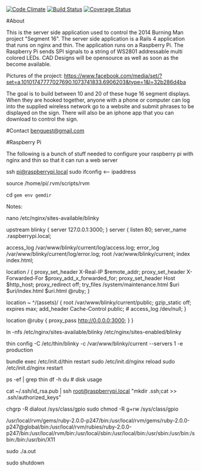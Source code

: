 [![Code Climate](https://codeclimate.com/github/bguest/blinky.png)](https://codeclimate.com/github/bguest/blinky) [![Build Status](https://travis-ci.org/bguest/blinky.png?branch=master)](https://travis-ci.org/bguest/blinky) [![Coverage Status](https://coveralls.io/repos/bguest/blinky/badge.png)](https://coveralls.io/r/bguest/blinky)

#About

This is the server side application used to control the 2014 Burning Man project "Segment 16". The server side application is a Rails 4 application that runs on nginx and thin. The application runs on a Raspberry Pi. The Raspberry Pi sends SPI signals to a string of WS2801 addressable multi colored LEDs. CAD Designs will be opensource as well as soon as the become available.

Pictures of the project: https://www.facebook.com/media/set/?set=a.10101747777027690.1073741833.6906203&type=1&l=32b286d4ba

The goal is to build between 10 and 20 of these huge 16 segment displays. When they are hooked together, anyone with a phone or computer can log into the supplied wireless network go to a website and submit phrases to be displayed on the sign. There will also be an iphone app that you can download to control the sign.

#Contact
benguest@gmail.com

#Raspberry Pi

The following is a bunch of stuff needed to configure your raspberry pi with nginx and thin so that it can run a web server

ssh pi@raspberrypi.local
sudo ifconfig <— ipaddress

source /home/pi/.rvm/scripts/rvm

cd `gem env gemdir`

Notes:

nano /etc/nginx/sites-available/blinky

upstream blinky {
  server 127.0.0.1:3000;
}
server {
  listen   80;
  server_name .raspberrypi.local;

  access_log /var/www/blinky/current/log/access.log;
  error_log  /var/www/blinky/current/log/error.log;
  root       /var/www/blinky/current;
  index      index.html;

  location / {
    proxy_set_header  X-Real-IP  $remote_addr;
    proxy_set_header  X-Forwarded-For $proxy_add_x_forwarded_for;
    proxy_set_header  Host $http_host;
    proxy_redirect  off;
    try_files /system/maintenance.html $uri $uri/index.html $uri.html @ruby;
  }

  location ~ ^/(assets)/  {
    root /var/www/blinky/current/public;
    gzip_static off;
    expires max;
    add_header Cache-Control public;
    # access_log /dev/null;
  }

  location @ruby {
    proxy_pass http://0.0.0.0:3000;
  }
}

ln -nfs /etc/nginx/sites-available/blinky /etc/nginx/sites-enabled/blinky

thin config -C /etc/thin/blinky -c /var/www/blinky/current --servers 1 -e production

bundle exec /etc/init.d/thin restart
sudo /etc/init.d/nginx reload
sudo /etc/init.d/nginx restart

ps -ef | grep thin
df -h  du                 # disk usage

cat ~/.ssh/id_rsa.pub | ssh root@raspberrypi.local "mkdir .ssh;cat >> .ssh/authorized_keys"

chgrp -R dialout /sys/class/gpio
sudo chmod -R g+rw /sys/class/gpio

/usr/local/rvm/gems/ruby-2.0.0-p247/bin:/usr/local/rvm/gems/ruby-2.0.0-p247@global/bin:/usr/local/rvm/rubies/ruby-2.0.0-p247/bin:/usr/local/rvm/bin:/usr/local/sbin:/usr/local/bin:/usr/sbin:/usr/bin:/sbin:/bin:/usr/bin/X11

sudo ./a.out

sudo shutdown